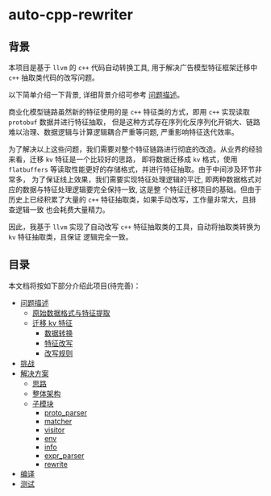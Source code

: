 # auto-cpp-rewriter

## 背景

本项目是基于 `llvm` 的 `c++` 代码自动转换工具, 用于解决广告模型特征框架迁移中 `c++` 抽取类代码的改写问题。

以下简单介绍一下背景, 详细背景介绍可参考 [问题描述](problem/README.md)。

商业化模型链路虽然新的特征使用的是 `c++` 特征类的方式，即用 `c++` 实现读取 `protobuf` 数据并进行特征抽取，
但是这种方式存在序列化反序列化开销大、链路难以治理、数据逻辑与计算逻辑耦合严重等问题, 严重影响特征迭代效率。

为了解决以上这些问题，我们需要对整个特征链路进行彻底的改造。从业界的经验来看，迁移 `kv` 特征是一个比较好的思路，
即将数据迁移成 `kv` 格式，使用 `flatbuffers` 等读取性能更好的存储格式，并进行特征抽取。由于中间涉及环节非常多，
为了保证线上效果，我们需要实现特征处理逻辑的平迁, 即两种数据格式对应的数据与特征处理逻辑要完全保持一致, 这是整
个特征迁移项目的基础。但由于历史上已经积累了大量的 `c++` 特征抽取类，如果手动改写，工作量非常大，且排查逻辑一致
也会耗费大量精力。

因此，我基于 `llvm` 实现了自动改写 `c++` 特征抽取类的工具，自动将抽取类转换为 `kv` 特征抽取类，且保证
逻辑完全一致。

## 目录

本文档将按如下部分介绍此项目(待完善)：

- [问题描述](problem/README.md)
  - [原始数据格式与特征提取](problem/original_format.md)
  - [迁移 kv 特征](problem/kv_feature/README.md)
    - [数据转换](problem/kv_feature/format_conversion.md)
    - [特征改写](problem/kv_feature/feature_rewrite.md)
    - [改写规则](problem/kv_feature/rewrite_rule/README.md)
- [挑战](challenge/README.md)
- [解决方案](solution/README.md)
  - [思路](solution/README.md)
  - [整体架构](solution/overall_architecture.md)
  - [子模块](solution/sub_modules.md)
    - [proto_parser](solution/sub_modules/proto_parser.md)
    - [matcher](solution/sub_modules/matcher.md)
    - [visitor](solution/sub_modules/visitor.md)
    - [env](solution/sub_modules/env.md)
    - [info](solution/sub_modules/info.md)
    - [expr_parser](solution/sub_modules/expr_parser.md)
    - [rewrite](solution/sub_modules/rewrite.md)
- [编译](compile/README.md)
- [测试](test/README.md)
